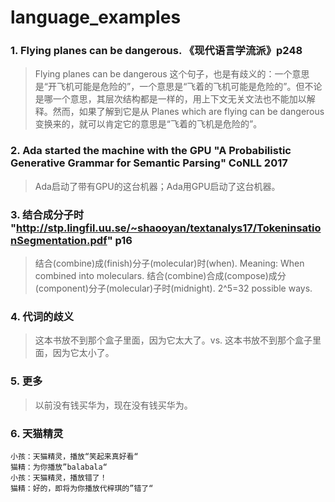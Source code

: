 # language_examples

### 1. Flying planes can be dangerous. 《现代语言学流派》p248
> Flying planes can be dangerous 这个句子，也是有歧义的：一个意思是“开飞机可能是危险的”，一个意思是“飞着的飞机可能是危险的”。但不论是哪一个意思，其层次结构都是一样的，用上下文无关文法也不能加以解释。然而，如果了解到它是从 Planes which are flying can be dangerous 变换来的，就可以肯定它的意思是“飞着的飞机是危险的”。

### 2. Ada started the machine with the GPU  "A Probabilistic Generative Grammar for Semantic Parsing" CoNLL 2017
> Ada启动了带有GPU的这台机器；Ada用GPU启动了这台机器。

### 3. 结合成分子时 "http://stp.lingfil.uu.se/~shaooyan/textanalys17/TokeninsationSegmentation.pdf" p16
> 结合(combine)成(finish)分子(molecular)时(when). Meaning: When combined into moleculars. 结合(combine)合成(compose)成分(component)分子(molecular)子时(midnight). 2^5=32 possible ways.

### 4. 代词的歧义
> 这本书放不到那个盒子里面，因为它太大了。vs. 这本书放不到那个盒子里面，因为它太小了。

### 5. 更多
> 以前没有钱买华为，现在没有钱买华为。

### 6. 天猫精灵
```
小孩：天猫精灵，播放“笑起来真好看“
猫精：为你播放”balabala“
小孩：天猫精灵，播放错了！
猫精：好的，即将为你播放代梓琪的”错了“
```
